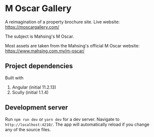 # M Oscar Gallery

A reimagination of a property brochure site.
Live website: https://moscargallery.com/

The subject is Mahsing's M Oscar.

Most assets are taken from the Mahsing's official M Oscar website:
https://www.mahsing.com.my/m-oscar/

## Project dependencies

Built with

1. Angular (initial 11.2.13)
2. Scully (initial 1.1.4)

## Development server

Run `npm run dev` or `yarn dev` for a dev server.
Navigate to `http://localhost:4210/`.
The app will automatically reload if you change any of the source files.
